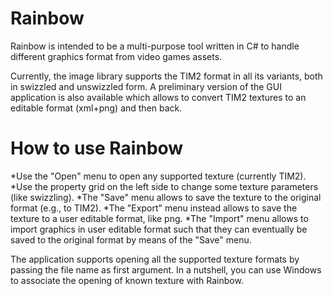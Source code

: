 Rainbow
=======

Rainbow is intended to be a multi-purpose tool written in C# to handle different graphics format from video games assets.

Currently, the image library supports the TIM2 format in all its variants,
both in swizzled and unswizzled form. A preliminary version of the GUI application is also available which allows to convert TIM2 textures to an editable format (xml+png) and then back.

How to use Rainbow
=======
*Use the "Open" menu to open any supported texture (currently TIM2).
*Use the property grid on the left side to change some texture parameters (like swizzling).
*The "Save" menu allows to save the texture to the original format (e.g., to TIM2).
*The "Export" menu instead allows to save the texture to a user editable format, like png.
*The "Import" menu allows to import graphics in user editable format such that they can eventually be saved to the original format by means of the "Save" menu.

The application supports opening all the supported texture formats by passing the file name as first argument. In a nutshell,
you can use Windows to associate the opening of known texture with Rainbow.
